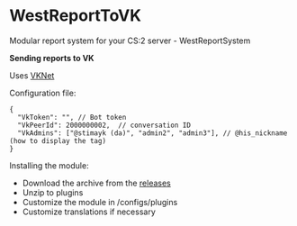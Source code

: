 # WestReportToVK

Modular report system for your CS:2 server - WestReportSystem

**Sending reports to VK**

Uses [VKNet](https://github.com/vknet/vk)

Configuration file:
```
{
  "VkToken": "", // Bot token
  "VkPeerId": 2000000002,  // conversation ID
  "VkAdmins": ["@stimayk (da)", "admin2", "admin3"], // @his_nickname (how to display the tag)
}
```

Installing the module:
+ Download the archive from the [releases](https://github.com/Stimayk/WestReportToVK/releases)
+ Unzip to plugins
+ Customize the module in /configs/plugins
+ Customize translations if necessary
